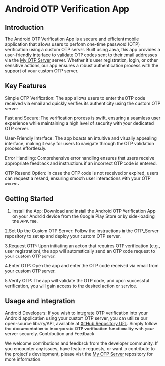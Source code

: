 # Android OTP Verification App

## Introduction

The Android OTP Verification App is a secure and efficient mobile application that allows users to perform one-time password (OTP) verification using a custom OTP server. Built using Java, this app provides a user-friendly interface to validate OTP codes sent to their email addresses via the [My OTP Server](https://github.com/ahmettopak/OTP_Server) server. Whether it's user registration, login, or other sensitive actions, our app ensures a robust authentication process with the support of your custom OTP server.

## Key Features

Simple OTP Verification: The app allows users to enter the OTP code received via email and quickly verifies its authenticity using the custom OTP server.

Fast and Secure: The verification process is swift, ensuring a seamless user experience while maintaining a high level of security with your dedicated OTP server.

User-Friendly Interface: The app boasts an intuitive and visually appealing interface, making it easy for users to navigate through the OTP validation process effortlessly.

Error Handling: Comprehensive error handling ensures that users receive appropriate feedback and instructions if an incorrect OTP code is entered.

OTP Resend Option: In case the OTP code is not received or expired, users can request a resend, ensuring smooth user interactions with your OTP server.

## Getting Started

1. Install the App: Download and install the Android OTP Verification App on your Android device from the Google Play Store or by side-loading the APK file.

2.Set Up the Custom OTP Server: Follow the instructions in the OTP_Server repository to set up and deploy your custom OTP server.

3.Request OTP: Upon initiating an action that requires OTP verification (e.g., user registration), the app will automatically send an OTP code request to your custom OTP server.

4.Enter OTP: Open the app and enter the OTP code received via email from your custom OTP server.

5.Verify OTP: The app will validate the OTP code, and upon successful verification, you will gain access to the desired action or service.

## Usage and Integration

Android Developers: If you wish to integrate OTP verification into your Android application using your custom OTP server, you can utilize our open-source library/API, available at [GitHub Repository URL](https://github.com/ahmettopak/OTP_AuthJava). Simply follow the documentation to incorporate OTP verification functionality with your server securely.
Contribution and Feedback

We welcome contributions and feedback from the developer community. If you encounter any issues, have feature requests, or want to contribute to the project's development, please visit the [My OTP Server](https://github.com/ahmettopak/OTP_Server) repository for more information.
